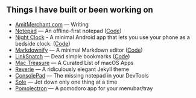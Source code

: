## Things I have built or been working on

- [AmitMerchant.com](https://amitmerchant.com/) — Writing
- [Notepad](https://notepad.js.org/) — An offline-first notepad ([Code](https://github.com/amitmerchant1990/notepad))
- [Night Clock](https://play.google.com/store/apps/details?id=com.amitmerchant.nightclockalwayson) - A minimal Android app that lets you use your phone as a bedside clock. ([Code](https://github.com/amitmerchant1990/night-clock))
- [Markdownify](https://markdownify.js.org/) — A minimal Markdown editor ([Code](https://github.com/amitmerchant1990/electron-markdownify))
- [LinkSnatch](https://linksnatch.pages.dev/) — Dead simple bookmarks ([Code](https://github.com/amitmerchant1990/linksnatch))
- [Mac Treasure](https://mactreasure.com/) — A Curated List of macOS Apps
- [Reverie](https://github.com/amitmerchant1990/reverie) — A ridiculously elegant Jekyll theme
- [ConsolePad](https://github.com/amitmerchant1990/consolepad) — The missing notepad in your DevTools
- [Sole](https://github.com/amitmerchant1990/sole) — Jot down only one thing at a time
- [Pomolectron](https://github.com/amitmerchant1990/pomolectron) — A pomodoro app for your menubar/tray
